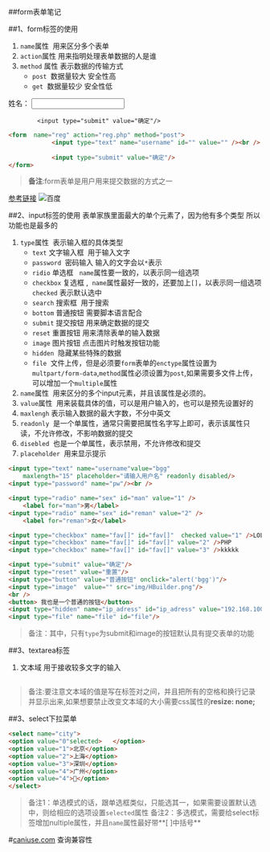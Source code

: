 ##form表单笔记

##1、form标签的使用
1. `name`属性 &nbsp;用来区分多个表单
2. `action`属性&nbsp;用来指明处理表单数据的人是谁
3. `method` 属性&nbsp;表示数据的传输方式
	-  `post` &nbsp;数据量较大 安全性高
	- `get` &nbsp;数据量较少 安全性低

<form  name="reg" action="reg.php" method="post">
			姓名：
			<input type="text" name="username" id="" value="" /><br />
			
			<input type="submit" value="确定"/>
</form>
    
```html
<form  name="reg" action="reg.php" method="post">
			<input type="text" name="username" id="" value="" /><br />
			
			<input type="submit" value="确定"/>
</form>

```
> **备注**:form表单是用户用来提交数据的方式之一

    
[参考链接](http://baidu.com)
![百度](https://www.baidu.com/img/bd_logo1.png)



##2、input标签的使用
表单家族里面最大的单个元素了，因为他有多个类型 所以功能也是最多的
1. `type`属性&nbsp; 表示输入框的具体类型
	- `text`  文字输入框 &nbsp;用于输入文字 
	- `password`   &nbsp;密码输入 输入的文字会以`*`表示
	- `ridio`    单选框 &nbsp; `name`属性要一致的，以表示同一组选项
	- `checkbox`  复选框 ,&nbsp; `name`属性最好一致的，还要加上`[]`，以表示同一组选项 `checked` 表示默认选中
	- `search` 搜索框 &nbsp;用于搜索
	- `bottom` 普通按钮&nbsp;需要脚本语言配合
	- `submit` 提交按钮&nbsp;用来确定数据的提交
	- `reset`  重置按钮&nbsp;用来清除表单的输入数据
	- `image` 图片按钮&nbsp;点击图片时触发按钮功能
	- `hidden` &nbsp;隐藏某些特殊的数据
	- `file` &nbsp;文件上传，但是必须要`form`表单的`enctype`属性设置为`multpart/form-data`,`method`属性必须设置为`post`,如果需要多文件上传，可以增加一个`multiple`属性
2. `name`属性 &nbsp;用来区分的多个input元素，并且该属性是必须的。
3. `value`属性 &nbsp;用来装载具体的值，可以是用户输入的，也可以是预先设置好的
4. `maxlengh`&nbsp;表示输入数据的最大字数，不分中英文
5. `readonly` &nbsp;是一个单属性，通常只需要把属性名字写上即可，表示该属性只读，不允许修改，不影响数据的提交 
6. `disebled` &nbsp;也是一个单属性，表示禁用，不允许修改和提交
7. `placeholder`&nbsp; 用来显示提示
    
```html
<input type="text" name="username"value="bgg"
	maxlength="15" placeholder="请输入用户名" readonly disabled/>
<input type="password" name="pw"/><br />

<input type="radio" name="sex" id="man" value="1" />
	<label for="man">男</label> 
<input type="radio" name="sex" id="reman" value="2" />
 	<label for="reman">女</label>

<input type="checkbox" name="fav[]" id="fav[]"  checked value="1" />LOL
<input type="checkbox" name="fav[]" id="fav[]" value="2" />PHP
<input type="checkbox" name="fav[]" id="fav[]" value="3" />kkkkk

<input type="submit" value="确定"/>
<input type="reset" value="重置"/>
<input type="button" value="普通按钮" onclick="alert('bgg')"/>
<input type="image"  value="" src="img/HBuilder.png"/>
<br />
<button> 我也是一个普通的按钮</button>
<input type="hidden" name="ip_adress" id="ip_adress" value="192.168.100.101" />
<input type="file" name="file" id="file"/>
```
> 备注：其中，只有`type`为submit和image的按钮默认具有提交表单的功能
    
##3、textarea标签
1. 文本域 用于接收较多文字的输入

```html

```
> 备注:要注意文本域的值是写在标签对之间，并且把所有的空格和换行记录并显示出来,如果想要禁止改变文本域的大小需要css属性的**resize: none;**

     
##3、select下拉菜单
```html
<select name="city">
<option value="0"selected>   </option>
<option value="1">北京</option>
<option value="2">上海</option>
<option value="3">深圳</option>
<option value="4">广州</option>
<option value="4">🤖</option>
</select>
```
> 备注1：单选模式的话，跟单选框类似，只能选其一，如果需要设置默认选中，则给相应的选项设置`selected`属性
> 备注2：多选模式，需要给select标签增加nultiple属性，并且`name`属性最好带**[  ]中括号**
    
#[caniuse.com](http://www.caniuse.com) 查询兼容性